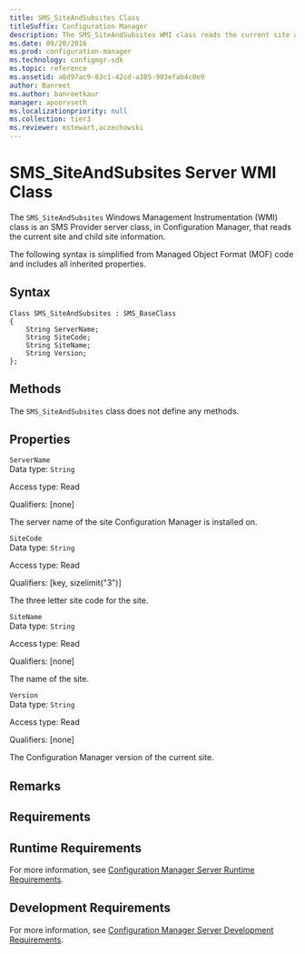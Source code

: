 ```yaml
---
title: SMS_SiteAndSubsites Class
titleSuffix: Configuration Manager
description: The SMS_SiteAndSubsites WMI class reads the current site and child site information.
ms.date: 09/20/2016
ms.prod: configuration-manager
ms.technology: configmgr-sdk
ms.topic: reference
ms.assetid: a0d97ac9-83c1-42cd-a385-903efab4c0e9
author: Banreet
ms.author: banreetkaur
manager: apoorvseth
ms.localizationpriority: null
ms.collection: tier3
ms.reviewer: mstewart,aczechowski
---
```

# SMS_SiteAndSubsites Server WMI Class
The `SMS_SiteAndSubsites` Windows Management Instrumentation (WMI) class is an SMS Provider server class, in Configuration Manager, that reads the current site and child site information.  

 The following syntax is simplified from Managed Object Format (MOF) code and includes all inherited properties.  

## Syntax  

```  
Class SMS_SiteAndSubsites : SMS_BaseClass  
{  
    String ServerName;  
    String SiteCode;  
    String SiteName;  
    String Version;  
};  
```  

## Methods  
 The `SMS_SiteAndSubsites` class does not define any methods.  

## Properties  
 `ServerName`  
 Data type: `String`  

 Access type: Read  

 Qualifiers: [none]  

 The server name of the site Configuration Manager is installed on.  

 `SiteCode`  
 Data type: `String`  

 Access type: Read  

 Qualifiers: [key, sizelimit("3")]  

 The three letter site code for the site.  

 `SiteName`  
 Data type: `String`  

 Access type: Read  

 Qualifiers: [none]  

 The name of the site.  

 `Version`  
 Data type: `String`  

 Access type: Read  

 Qualifiers: [none]  

 The Configuration Manager version of the current site.  

## Remarks  

## Requirements  

## Runtime Requirements  
 For more information, see [Configuration Manager Server Runtime Requirements](../../../../../develop/core/reqs/server-runtime-requirements.md).  

## Development Requirements  
 For more information, see [Configuration Manager Server Development Requirements](../../../../../develop/core/reqs/server-development-requirements.md).
